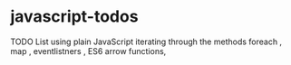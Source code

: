 # javascript-todos
TODO List using plain JavaScript iterating through the methods foreach , map , eventlistners , ES6 arrow functions,
